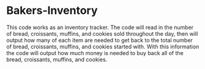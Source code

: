 # Bakers-Inventory
This code works as an inventory tracker.
The code will read in the number of bread, croissants, muffins, and cookies sold throughout the day, then will output how many of each item are needed to get back to the total number of bread, croissants, muffins, and cookies started with. With this information the code will output how much money is needed to buy back all of the bread, croissants, muffins, and cookies.
